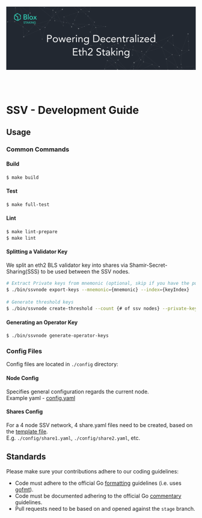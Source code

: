 [<img src="./resources/bloxstaking_header_image.png" >](https://www.bloxstaking.com/)

<br>
<br>

# SSV - Development Guide

## Usage

### Common Commands

#### Build
```bash
$ make build
```

#### Test
```bash
$ make full-test
```

#### Lint
```bash
$ make lint-prepare
$ make lint
```

#### Splitting a Validator Key

We split an eth2 BLS validator key into shares via Shamir-Secret-Sharing(SSS) to be used between the SSV nodes.

```bash
# Extract Private keys from mnemonic (optional, skip if you have the public/private keys ) 
$ ./bin/ssvnode export-keys --mnemonic={mnemonic} --index={keyIndex}

# Generate threshold keys
$ ./bin/ssvnode create-threshold --count {# of ssv nodes} --private-key {privateKey}
```

#### Generating an Operator Key

```bash
$ ./bin/ssvnode generate-operator-keys
```

### Config Files

Config files are located in `./config` directory:

#### Node Config 

Specifies general configuration regards the current node. \
Example yaml - [config.yaml](../config/config.yaml)

#### Shares Config

For a 4 node SSV network, 4 share<nodeId>.yaml files need to be created, based on the [template file](../config/example_share.yaml). \
E.g. `./config/share1.yaml`, `./config/share2.yaml`, etc.

## Standards

Please make sure your contributions adhere to our coding guidelines:

* Code must adhere to the official Go [formatting](https://golang.org/doc/effective_go.html#formatting)
  guidelines (i.e. uses [gofmt](https://golang.org/cmd/gofmt/)).
* Code must be documented adhering to the official Go [commentary](https://golang.org/doc/effective_go.html#commentary)
  guidelines.
* Pull requests need to be based on and opened against the `stage` branch.
